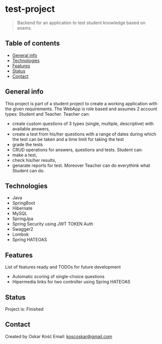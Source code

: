 # test-project
>  Backend for an application to test student knowledge based on exams.

## Table of contents
* [General info](#general-info)
* [Technologies](#technologies)
* [Features](#features)
* [Status](#status)
* [Contact](#contact)

## General info
This project is part of a student project to create a working application with the given requirements. The WebApp is role based and assumes 2 account types: Student and Teacher.
Teacher can:
- create custom questions of 3 types (single, multiple, descriptive) with available answers,
- create a test from his/her questions with a range of dates during which the test can be taken and a time limit for taking the test
- grade the tests
- CRUD operations for answers, questions and tests.
Student can:
- make a test,
- check his/her results,
- genarate reports for test.
Moreover Teacher can do everythink what Student can do.

## Technologies
* Java
* SpringBoot
* Hibernate
* MySQL
* SpringJpa
* Spring Security using JWT TOKEN Auth
* Swagger2
* Lombok
* Spring HATEOAS

## Features
List of features ready and TODOs for future development
* Automatic scoring of single-choice questions
* Hipermedia links for two controller using Spring HATEOAS

## Status
Project is: Finished

## Contact
Created by Oskar Kość
Email: koscoskar@gmail.com
